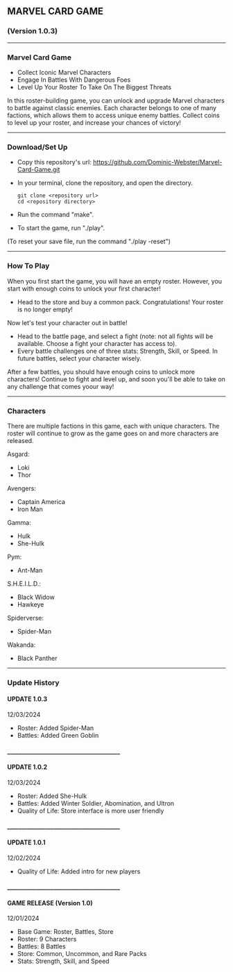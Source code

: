 ## MARVEL CARD GAME

### (Version 1.0.3)

---

### Marvel Card Game

- Collect Iconic Marvel Characters
- Engage In Battles With Dangerous Foes
- Level Up Your Roster To Take On The Biggest Threats

 In this roster-building game, you can unlock and upgrade Marvel characters to battle against classic enemies. Each character belongs to one of many factions, which allows them to access unique enemy battles. Collect coins to level up your roster, and increase your chances of victory!

---

### Download/Set Up

- Copy this repository's url: https://github.com/Dominic-Webster/Marvel-Card-Game.git
- In your terminal, clone the repository, and open the directory.

    ```console
    git clone <repository url>
    cd <repository directory>
    ```

- Run the command "make".
- To start the game, run "./play".

(To reset your save file, run the command "./play -reset")

---

### How To Play

 When you first start the game, you will have an empty roster. However, you start with enough coins to unlock your first character!

- Head to the store and buy a common pack. Congratulations! Your roster is no longer empty!

 Now let's test your character out in battle!

- Head to the battle page, and select a fight (note: not all fights will be available. Choose a fight your character has access to).
- Every battle challenges one of three stats: Strength, Skill, or Speed. In future battles, select your character wisely.

 After a few battles, you should have enough coins to unlock more characters! Continue to fight and level up, and soon you'll be able to take on any challenge that comes yoour way!

---

### Characters

 There are multiple factions in this game, each with unique characters. The roster will continue to grow as the game goes on and more characters are released.

Asgard:
- Loki
- Thor

Avengers:
- Captain America
- Iron Man

Gamma:
- Hulk
- She-Hulk

Pym:
- Ant-Man

S.H.E.I.L.D.:
- Black Widow
- Hawkeye

Spiderverse:
- Spider-Man

Wakanda:
- Black Panther

---

### Update History

#### UPDATE 1.0.3
12/03/2024
- Roster: Added Spider-Man
- Battles: Added Green Goblin

#### _______________________________________

#### UPDATE 1.0.2
12/03/2024
- Roster: Added She-Hulk
- Battles: Added Winter Soldier, Abomination, and Ultron
- Quality of Life: Store interface is more user friendly

#### _______________________________________

#### UPDATE 1.0.1
12/02/2024
- Quality of Life: Added intro for new players

#### _______________________________________

#### GAME RELEASE (Version 1.0)
12/01/2024
- Base Game: Roster, Battles, Store
- Roster: 9 Characters
- Battles: 8 Battles
- Store: Common, Uncommon, and Rare Packs
- Stats: Strength, Skill, and Speed
